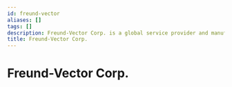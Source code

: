 ```yaml
---
id: freund-vector
aliases: []
tags: []
description: Freund-Vector Corp. is a global service provider and manufacturer of granulating, coating and drying equipment.
title: Freund-Vector Corp.
---
```

# Freund-Vector Corp.


